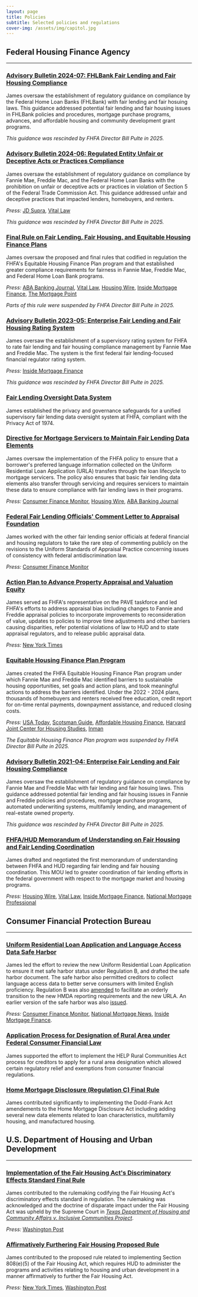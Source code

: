 ```yaml
---
layout: page
title: Policies
subtitle: Selected policies and regulations
cover-img: /assets/img/capitol.jpg
---
```


## Federal Housing Finance Agency
---
### [Advisory Bulletin 2024-07: FHLBank Fair Lending and Fair Housing Compliance](https://web.archive.org/web/20250310220420/https://www.fhfa.gov/advisory-bulletin/ab-2024-07)
James oversaw the establishment of regulatory guidance on compliance by the Federal Home Loan Banks (FHLBank) with fair lending and fair hosuing laws. This guidance addressed potential fair lending and fair housing issues in FHLBank policies and procedures, mortgage purchase programs, advances, and affordable housing and community development grant programs. 

_This guidance was rescinded by FHFA Director Bill Pulte in 2025._

### [Advisory Bulletin 2024-06: Regulated Entity Unfair or Deceptive Acts or Practices Compliance](https://web.archive.org/web/20250310220422/https://www.fhfa.gov/advisory-bulletin/ab-2024-06)
James oversaw the establishment of regulatory guidance on compliance by Fannie Mae, Freddie Mac, and the Federal Home Loan Banks with the prohibition on unfair or deceptive acts or practices in violation of Section 5 of the Federal Trade Commission Act. This guidance addressed unfair and deceptive practices that impacted lenders, homebuyers, and renters. 

_Press:_ [JD Supra](https://www.jdsupra.com/legalnews/fhfa-releases-advisory-notice-on-udap-6998117/), [Vital Law](https://www.vitallaw.com/news/unfair-deceptive-abusive-acts-or-practices-fhfa-lays-out-guidance-for-compliance-with-rules-against-unfair-deceptive-practices/blw015867b1c8a8e54592b2220a5b1bbc100f?refURL=https%3A%2F%2Fwww.google.com%2F#.)  

_This guidance was rescinded by FHFA Director Bill Pulte in 2025._

### [Final Rule on Fair Lending, Fair Housing, and Equitable Housing Finance Plans](https://www.federalregister.gov/documents/2024/05/16/2024-09559/fair-lending-fair-housing-and-equitable-housing-finance-plans)
James oversaw the proposed and final rules that codified in regulation the FHFA's Equitable Housing Finance Plan program and that established greater compliance requirements for fairness in Fannie Mae, Freddie Mac, and Federal Home Loan Bank programs. 

_Press:_ [ABA Banking Journal](https://bankingjournal.aba.com/2024/04/fhfa-issues-fair-lending-final-rule/), [Vital Law](https://www.vitallaw.com/news/equal-credit-opportunity-fhfa-releases-its-final-rule-on-fair-lending-fair-housing/blw01537a8285331e4aaca0058030d0094b52?refURL=https%3A%2F%2Fwww.google.com%2F#.), [Housing Wire](https://www.housingwire.com/articles/fhfa-releases-fair-lending-final-rule/), [Inside Mortgage Finance](https://www.insidemortgagefinance.com/articles/230879-fhfa-final-rule-codifies-ehfps?v=preview), [The Mortgage Point](https://themortgagepoint.com/2024/04/29/fhfa-releases-its-fair-lending-final-rule/)  

_Parts of this rule were suspended by FHFA Director Bill Pulte in 2025._

### [Advisory Bulletin 2023-05: Enterprise Fair Lending and Fair Housing Rating System](https://web.archive.org/web/20250310220422/https://www.fhfa.gov/advisory-bulletin/ab-2023-05)
James oversaw the establishment of a supervisory rating system for FHFA to rate fair lending and fair housing compliance management by Fannie Mae and Freddie Mac. The system is the first federal fair lending-focused financial regulator rating system. 

_Press:_ [Inside Mortgage Finance](https://www.insidemortgagefinance.com/articles/229024-fhfa-to-rate-gses-fair-lending-activities?v=preview)  

_This guidance was rescinded by FHFA Director Bill Pulte in 2025._

### [Fair Lending Oversight Data System](https://www.federalregister.gov/documents/2022/05/20/2022-10798/privacy-act-of-1974-system-of-records)
James established the privacy and governance safeguards for a unified supervisory fair lending data oversight system at FHFA, compliant with the Privacy Act of 1974.

### [Directive for Mortgage Servicers to Maintain Fair Lending Data Elements](https://guide.freddiemac.com/app/guide/bulletin/2022-17?utm_source=eloqua&utm_medium=email&utm_campaign=2022-08-10_POLICY_Guide-Policy&utm_loc=text)
James oversaw the implementation of the FHFA policy to ensure that a borrower's preferred language information collected on the Uniform Residential Loan Application (URLA) transfers through the loan lifecycle to mortgage servicers. The policy also ensures that basic fair lending data elements also transfer through servicing and requires servicers to maintain these data to ensure compliance with fair lending laws in their programs.

_Press:_ [Consumer Finance Monitor](https://www.consumerfinancemonitor.com/2022/08/11/fhfa-announces-mortgage-servicer-requirements-for-maintaining-fair-lending-data/), [Housing Wire](https://www.housingwire.com/articles/fhfa-gse-servicers-must-keep-fair-lending-data/), [ABA Banking Journal](https://bankingjournal.aba.com/2022/08/fhfa-adds-to-scope-of-servicers-fair-lending-data-collection/) 

### [Federal Fair Lending Officials' Comment Letter to Appraisal Foundation](https://files.consumerfinance.gov/f/documents/cfpb_appraisal-discrimination_federal-interagency_comment_letter_2022-02.pdf)
James worked with the other fair lending senior officials at federal financial and housing regulators to take the rare step of commenting publicly on the revisions to the Uniform Standards of Appraisal Practice concerning issues of consistency with federal antidiscrimination law.

_Press:_ [Consumer Finance Monitor](https://www.consumerfinancemonitor.com/2023/03/03/cfpb-and-other-federal-agencies-express-concerns-to-the-appraisal-foundation-regarding-draft-changes-to-the-uniform-standards-of-appraisal-practice/)

### [Action Plan to Advance Property Appraisal and Valuation Equity](https://archives.hud.gov/pave.hud.gov/PAVEActionPlan.pdf)
James served as FHFA's representative on the PAVE taskforce and led FHFA's efforts to address appraisal bias including changes to Fannie and Freddie appraisal policies to incorporate improvements to reconsideration of value, updates to policies to improve time adjustments and other barriers causing disparities, refer potential violations of law to HUD and to state appraisal regulators, and to release public appraisal data.   

_Press:_ [New York Times](https://www.nytimes.com/2023/06/01/realestate/kamala-harris-home-appraisals-discrimination.html)

### [Equitable Housing Finance Plan Program](https://web.archive.org/web/20241218122632/https://www.fhfa.gov/programs/equitable-housing-finance)
James created the FHFA Equitable Housing Finance Plan program under which Fannie Mae and Freddie Mac identified barriers to sustainable housing opportunities, set goals and action plans, and took meaningful actions to address the barriers identified. Under the 2022 - 2024 plans, thousands of homebuyers and renters received free education, credit report for on-time rental payments, downpayment assistance, and reduced closing costs.  

_Press:_ [USA Today](https://www.usatoday.com/story/news/nation/2022/06/08/fannie-mae-freddie-mac-homebuying-mortgage-reforms/7482428001/), [Scotsman Guide](https://www.scotsmanguide.com/residential/equitable-housing-plans-aim-to-reverse-embarrassingly-low-numbers/), [Affordable Housing Finance](https://www.housingfinance.com/news/fannie-mae-freddie-mac-outline-steps-to-address-housing-inequalities_o), [Harvard Joint Center for Housing Studies](https://www.jchs.harvard.edu/blog/first-gse-equitable-housing-finance-plans-four-major-issues-watch), [Inman](https://www.jchs.harvard.edu/blog/first-gse-equitable-housing-finance-plans-four-major-issues-watch)   

_The Equitable Housing Finance Plan program was suspended by FHFA Director Bill Pulte in 2025._

### [Advisory Bulletin 2021-04: Enterprise Fair Lending and Fair Housing Compliance](https://web.archive.org/web/20250310220426/https://www.fhfa.gov/advisory-bulletin/ab-2021-04)
James oversaw the establishment of regulatory guidance on compliance by Fannie Mae and Freddie Mac with fair lending and fair hosuing laws. This guidance addressed potential fair lending and fair housing issues in Fannie and Freddie policies and procedures, mortgage purchase programs, automated underwriting systems, multifamily lending, and management of real-estate owned property.  

_This guidance was rescinded by FHFA Director Bill Pulte in 2025._

### [FHFA/HUD Memorandum of Understanding on Fair Housing and Fair Lending Coordination](https://www.hud.gov/sites/dfiles/PA/documents/FHFA-HUD-MOU_8122021.pdf)
James drafted and negotiated the first memorandum of understanding between FHFA and HUD regarding fair lending and fair housing coordination. This MOU led to greater coordination of fair lending efforts in the federal government with respect to the mortgage market and housing programs.  

_Press:_ [Housing Wire](https://www.housingwire.com/articles/hud-and-fhfa-partner-to-advance-fair-lending-housing-enforcement/), [Vital Law](https://www.vitallaw.com/news/top-story-hud-fhfa-announce-partnership-to-improve-fair-housing-and-fair-lending-practices/blw01cd15535e7df2100097bf000d3a8abb4e02?refURL=https%3A%2F%2Fwww.google.com%2F#.), [Inside Mortgage Finance](https://www.insidemortgagefinance.com/articles/222249-fhfa-agrees-to-collaborate-with-hud-on-fair-housing-enforcement?v=preview), [National Mortgage Professional](https://nationalmortgageprofessional.com/news/hud-fhfa-collaborate-fair-housing-fair-lending-enforcement)

## Consumer Financial Protection Bureau
---
### [Uniform Residential Loan Application and Language Access Data Safe Harbor](https://www.federalregister.gov/documents/2017/11/24/2017-25434/final-redesigned-uniform-residential-loan-application-status-under-regulation-b)
James led the effort to review the new Uniform Residential Loan Application to ensure it met safe harbor status under Regulation B, and drafted the safe harbor document. The safe harbor also permitted creditors to collect language access data to better serve consumers with limited English proficiency. Regulation B was also [amended](https://www.federalregister.gov/documents/2017/10/02/2017-20417/equal-credit-opportunity-act-regulation-b-ethnicity-and-race-information-collection) to facilitate an orderly transition to the new HMDA reporting requirements and the new URLA. An earlier version of the safe harbor was also [issued](https://www.federalregister.gov/documents/2016/03/03/2016-04643/application-process-for-designation-of-rural-area-under-federal-consumer-financial-law-procedural).

_Press:_ [Consumer Finance Monitor](https://www.consumerfinancemonitor.com/2016/09/29/cfpb-approves-fhlmcfnma-revised-uniform-residential-loan-application-collection-of-hmda-self-identifying-ethnicity-and-race-information-in-2017/), [National Mortgage News](https://nationalmortgageprofessional.com/news/59976/gses-unveil-redesigned-urla), [Inside Mortgage Finance](https://www.insidemortgagefinance.com/articles/209538-fhfa-adds-urla-language-question-makes-several-changes?v=preview).

### [Application Process for Designation of Rural Area under Federal Consumer Financial Law](https://www.federalregister.gov/documents/2016/03/03/2016-04643/application-process-for-designation-of-rural-area-under-federal-consumer-financial-law-procedural)
James supported the effort to implement the HELP Rural Communities Act process for creditors to apply for a rural area designation which allowed certain regulatory relief and exemptions from consumer financial regulations.

### [Home Mortgage Disclosure (Regulation C) Final Rule](https://www.federalregister.gov/documents/2015/10/28/2015-26607/home-mortgage-disclosure-regulation-c)
James contributed significantly to implementing the Dodd-Frank Act amendements to the Home Mortgage Disclosure Act including adding several new data elements related to loan characteristics, multifamily housing, and manufactured housing.

## U.S. Department of Housing and Urban Development
---
### [Implementation of the Fair Housing Act's Discriminatory Effects Standard Final Rule](https://www.federalregister.gov/documents/2013/02/15/2013-03375/implementation-of-the-fair-housing-acts-discriminatory-effects-standard)
James contributed to the rulemaking codifying the Fair Housing Act's discriminatory effects standard in regulation. The rulemaking was acknowledged and the doctrine of disparate impact under the Fair Housing Act was upheld by the Supreme Court in [_Texas Department of Housing and Community Affairs v. Inclusive Communities Project_](https://www.oyez.org/cases/2014/13-1371).

_Press:_ [Washington Post](https://www.washingtonpost.com/news/wonk/wp/2015/06/25/supreme-court-upholds-a-key-tool-fighting-discrimination-in-the-housing-market/)

### [Affirmatively Furthering Fair Housing Proposed Rule](https://www.federalregister.gov/documents/2013/07/19/2013-16751/affirmatively-furthering-fair-housing)
James contributed to the proposed rule related to implementing Section 808(e)(5) of the Fair Housing Act, which requires HUD to administer the programs and activities relating to housing and urban development in a manner affirmatively to further the Fair Housing Act.

_Press:_ [New York Times](https://www.nytimes.com/2015/07/09/us/hud-issuing-new-rules-to-fight-segregation.html), [Washington Post](https://www.washingtonpost.com/news/wonk/wp/2015/07/08/obama-administration-to-unveil-major-new-rules-targeting-segregation-across-u-s/)
